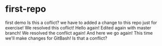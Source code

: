 # first-repo
first demo
Is this a coflict?
we have to added a change to this repo just for exercise!
We resolved this coflict!
Hello again!
Edited again with master branch!
We resolved the conflict again!
And here we go again!
This time we'll make changes for GitBash!
Is that a conflict?
